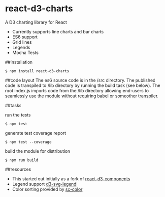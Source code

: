 # react-d3-charts
A D3 charting library for React

* Currently supports line charts and bar charts
* ES6 support
* Grid lines
* Legends
* Mocha Tests

##installation

```shell
$ npm install react-d3-charts
```

##code layout
The es6 source code is in the /src directory.
The published code is transpiled to /lib directory by running the build task (see below).
The root index.js imports code from the /lib directory allowing end-users to seamlessly use the module without requiring babel or someother transpiler.

##tasks

run the tests
```shell
$ npm test
```

generate test coverage report
```shell
$ npm test --coverage
```

build the module for distribution
```shell
$ npm run build
```

##resources
* This started out initially as a fork of [react-d3-components](https://github.com/codesuki/react-d3-components)
* Legend support [d3-svg-legend](https://github.com/susielu/d3-legend)
* Color sorting provided by [sc-color](https://www.npmjs.com/package/sc-color)
